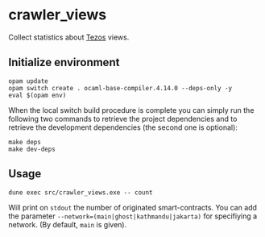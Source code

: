 # crawler_views

Collect statistics about [Tezos](https://tezos.com) views.

## Initialize environment

```shellsession
opam update
opam switch create . ocaml-base-compiler.4.14.0 --deps-only -y
eval $(opam env)
```

When the local switch build procedure is complete you can simply run the
following two commands to retrieve the project dependencies and to retrieve the
development dependencies (the second one is optional):

```shellsession
make deps
make dev-deps
```

## Usage

```shellsession
dune exec src/crawler_views.exe -- count
```

Will print on `stdout` the number of originated smart-contracts. You can add the
parameter `--network=(main|ghost|kathmandu|jakarta)` for specifiying a network.
(By default, `main` is given).
